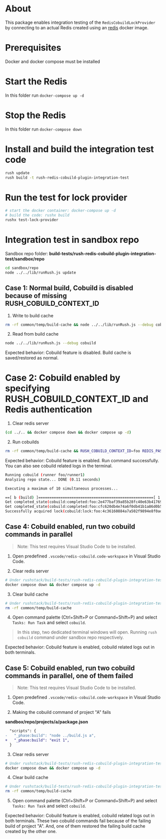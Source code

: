 # About

This package enables integration testing of the `RedisCobuildLockProvider` by connecting to an actual Redis created using an [redis](https://hub.docker.com/_/redis) docker image.

# Prerequisites

Docker and docker compose must be installed

# Start the Redis

In this folder run `docker-compose up -d`

# Stop the Redis

In this folder run `docker-compose down`

# Install and build the integration test code

```sh
rush update
rush build -t rush-redis-cobuild-plugin-integration-test
```

# Run the test for lock provider

```sh
# start the docker container: docker-compose up -d
# build the code: rushx build
rushx test-lock-provider
```

# Integration test in sandbox repo

Sandbox repo folder: **build-tests/rush-redis-cobuild-plugin-integration-test/sandbox/repo**

```sh
cd sandbox/repo
node ../../lib/runRush.js update
```

## Case 1: Normal build, Cobuild is disabled because of missing RUSH_COBUILD_CONTEXT_ID 

1. Write to build cache

```sh
rm -rf common/temp/build-cache && node ../../lib/runRush.js --debug cobuild
```

2. Read from build cache

```sh
node ../../lib/runRush.js --debug cobuild
```

Expected behavior: Cobuild feature is disabled. Build cache is saved/restored as normal.

# Case 2: Cobuild enabled by specifying RUSH_COBUILD_CONTEXT_ID and Redis authentication

1. Clear redis server

```sh
(cd ../.. && docker compose down && docker compose up -d)
```

2. Run cobuilds

```sh
rm -rf common/temp/build-cache && RUSH_COBUILD_CONTEXT_ID=foo REDIS_PASS=redis123 RUSH_COBUILD_RUNNER_ID=runner1 node ../../lib/runRush.js --debug cobuild
```

Expected behavior: Cobuild feature is enabled. Run command successfully.
You can also see cobuild related logs in the terminal.

```sh
Running cobuild (runner foo/runner1)
Analyzing repo state... DONE (0.11 seconds)

Executing a maximum of 10 simultaneous processes...

==[ b (build) ]====================================================[ 1 of 9 ]==
Get completed_state(cobuild:completed:foo:2e477baf39a85b28fc40e63b417692fe8afcc023)_package(b)_phase(_phase:build): SUCCESS;2e477baf39a85b28fc40e63b417692fe8afcc023
Get completed_state(cobuild:completed:foo:cfc620db4e74a6f0db41b1a86d0b5402966b97f3)_package(a)_phase(_phase:build): SUCCESS;cfc620db4e74a6f0db41b1a86d0b5402966b97f3
Successfully acquired lock(cobuild:lock:foo:4c36160884a7a502f9894e8f0adae05c45c8cc4b)_package(b)_phase(_phase:build) to runner(runner1) and it expires in 30s
```

## Case 4: Cobuild enabled, run two cobuild commands in parallel

> Note: This test requires Visual Studio Code to be installed.

1. Open predefined `.vscode/redis-cobuild.code-workspace` in Visual Studio Code.

2. Clear redis server

```sh
# Under rushstack/build-tests/rush-redis-cobuild-plugin-integration-test
docker compose down && docker compose up -d
```

3. Clear build cache

```sh
# Under rushstack/build-tests/rush-redis-cobuild-plugin-integration-test/sandbox/repo
rm -rf common/temp/build-cache
```

4. Open command palette (Ctrl+Shift+P or Command+Shift+P) and select `Tasks: Run Task` and select `cobuild`.

> In this step, two dedicated terminal windows will open. Running `rush cobuild` command under sandbox repo respectively.

Expected behavior: Cobuild feature is enabled, cobuild related logs out in both terminals.

## Case 5: Cobuild enabled, run two cobuild commands in parallel, one of them failed

> Note: This test requires Visual Studio Code to be installed.

1. Open predefined `.vscode/redis-cobuild.code-workspace` in Visual Studio Code.

2. Making the cobuild command of project "A" fails

**sandbox/repo/projects/a/package.json**

```diff
  "scripts": {
-   "_phase:build": "node ../build.js a",
+   "_phase:build": "exit 1",
  }
```

3. Clear redis server

```sh
# Under rushstack/build-tests/rush-redis-cobuild-plugin-integration-test
docker compose down && docker compose up -d
```

4. Clear build cache

```sh
# Under rushstack/build-tests/rush-redis-cobuild-plugin-integration-test/sandbox/repo
rm -rf common/temp/build-cache
```

5. Open command palette (Ctrl+Shift+P or Command+Shift+P) and select `Tasks: Run Task` and select `cobuild`.

Expected behavior: Cobuild feature is enabled, cobuild related logs out in both terminals. These two cobuild commands fail because of the failing build of project "A". And, one of them restored the failing build cache created by the other one.
